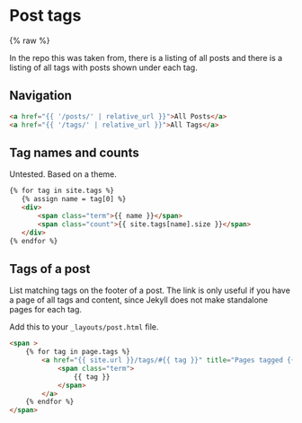 # Post tags

{% raw %}

In the repo this was taken from, there is a listing of all posts and there is a listing of all tags with posts shown under each tag.
## Navigation

```html
<a href="{{ '/posts/' | relative_url }}">All Posts</a>
<a href="{{ '/tags/' | relative_url }}">All Tags</a>
```

## Tag names and counts

Untested. Based on a theme.

```html
{% for tag in site.tags %}
   {% assign name = tag[0] %}
   <div>
       <span class="term">{{ name }}</span>
       <span class="count">{{ site.tags[name].size }}</span>
   </div>
{% endfor %}
```


## Tags of a post

List matching tags on the footer of a post. The link is only useful if you have a page of all tags and content, since Jekyll does not make standalone pages for each tag.

Add this to your `_layouts/post.html` file.

```html
<span >
    {% for tag in page.tags %}
        <a href="{{ site.url }}/tags/#{{ tag }}" title="Pages tagged {{ tag }}" class="tag">
            <span class="term">
                {{ tag }}
            </span>
        </a>
    {% endfor %}
</span>
```


